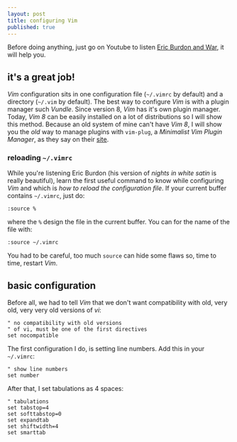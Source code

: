 ```yaml
---
layout: post
title: configuring Vim
published: true
---
```


Before doing anything, just go on Youtube to listen [Eric Burdon and War](https://www.youtube.com/watch?v=4nJ9I0dZ7Vo&t=59s), it will help you.

## it's a great job!

_Vim_ configuration sits in one configuration file (`~/.vimrc` by default) and a directory (`~/.vim` by default). The best way to configure _Vim_ is with a plugin manager such _Vundle_. Since version 8, _Vim_ has it's own plugin manager. Today, _Vim 8_ can be easily installed on a lot of distributions so I will show this method. Because an old system of mine can't have _Vim 8_, I will show you the _old_ way to manage plugins with `vim-plug`, a _Minimalist Vim Plugin Manager_, as they say on their [site](https://github.com/junegunn/vim-plug).

### reloading `~/.vimrc`

While you're listening Eric Burdon (his version of _nights in white satin_ is really beautiful), learn the first useful command to know while configuring _Vim_ and which is _how to reload the configuration file_. If your current buffer contains `~/.vimrc`, just do:

```vim
:source %
```

where the `%` design the file in the current buffer. You can for the name of the file with:

```vim
:source ~/.vimrc
```

You had to be careful, too much `source` can hide some flaws so, time to time, restart _Vim_.

## basic configuration

Before all, we had to tell _Vim_ that we don't want compatibility with old, very old, very very old versions of _vi_:

```vim
" no compatibility with old versions
" of vi, must be one of the first directives
set nocompatible
```

The first configuration I do, is setting line numbers. Add this in your `~/.vimrc`:

```vim
" show line numbers
set number
```

After that, I set tabulations as 4 spaces:

```vim
" tabulations
set tabstop=4 
set softtabstop=0 
set expandtab 
set shiftwidth=4 
set smarttab
```

